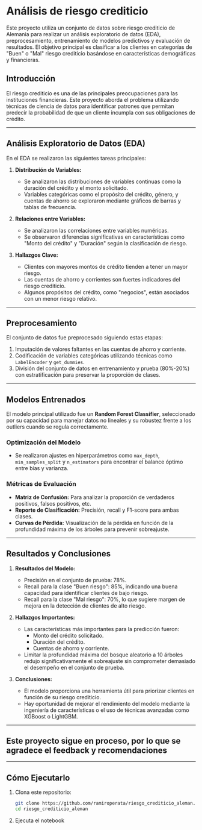 # Análisis de riesgo crediticio

Este proyecto utiliza un conjunto de datos sobre riesgo crediticio de Alemania para realizar un análisis exploratorio de datos (EDA), preprocesamiento, entrenamiento de modelos predictivos y evaluación de resultados. El objetivo principal es clasificar a los clientes en categorías de "Buen" o "Mal" riesgo crediticio basándose en características demográficas y financieras.

## Introducción

El riesgo crediticio es una de las principales preocupaciones para las instituciones financieras. Este proyecto aborda el problema utilizando técnicas de ciencia de datos para identificar patrones que permitan predecir la probabilidad de que un cliente incumpla con sus obligaciones de crédito.

---

## Análisis Exploratorio de Datos (EDA)

En el EDA se realizaron las siguientes tareas principales:

1. **Distribución de Variables:**
   - Se analizaron las distribuciones de variables continuas como la duración del crédito y el monto solicitado.
   - Variables categóricas como el propósito del crédito, género, y cuentas de ahorro se exploraron mediante gráficos de barras y tablas de frecuencia.

2. **Relaciones entre Variables:**
   - Se analizaron las correlaciones entre variables numéricas.
   - Se observaron diferencias significativas en características como "Monto del crédito" y "Duración" según la clasificación de riesgo.

3. **Hallazgos Clave:**
   - Clientes con mayores montos de crédito tienden a tener un mayor riesgo.
   - Las cuentas de ahorro y corrientes son fuertes indicadores del riesgo crediticio.
   - Algunos propósitos del crédito, como "negocios", están asociados con un menor riesgo relativo.

---

## Preprocesamiento

El conjunto de datos fue preprocesado siguiendo estas etapas:
1. Imputación de valores faltantes en las cuentas de ahorro y corriente.
2. Codificación de variables categóricas utilizando técnicas como `LabelEncoder` y `get_dummies`.
4. División del conjunto de datos en entrenamiento y prueba (80%-20%) con estratificación para preservar la proporción de clases.

---

## Modelos Entrenados

El modelo principal utilizado fue un **Random Forest Classifier**, seleccionado por su capacidad para manejar datos no lineales y su robustez frente a los outliers cuando se regula correctamente. 

### Optimización del Modelo
- Se realizaron ajustes en hiperparámetros como `max_depth`, `min_samples_split` y `n_estimators` para encontrar el balance óptimo entre bias y varianza.

### Métricas de Evaluación
- **Matriz de Confusión:** Para analizar la proporción de verdaderos positivos, falsos positivos, etc.
- **Reporte de Clasificación:** Precisión, recall y F1-score para ambas clases.
- **Curvas de Pérdida:** Visualización de la pérdida en función de la profundidad máxima de los árboles para prevenir sobreajuste.

---

## Resultados y Conclusiones

1. **Resultados del Modelo:**
   - Precisión en el conjunto de prueba: 78%.
   - Recall para la clase "Buen riesgo": 85%, indicando una buena capacidad para identificar clientes de bajo riesgo.
   - Recall para la clase "Mal riesgo": 70%, lo que sugiere margen de mejora en la detección de clientes de alto riesgo.

2. **Hallazgos Importantes:**
   - Las características más importantes para la predicción fueron:
     - Monto del crédito solicitado.
     - Duración del crédito.
     - Cuentas de ahorro y corriente.
   - Limitar la profundidad máxima del bosque aleatorio a 10 árboles redujo significativamente el sobreajuste sin comprometer demasiado el desempeño en el conjunto de prueba.

3. **Conclusiones:**
   - El modelo proporciona una herramienta útil para priorizar clientes en función de su riesgo crediticio.
   - Hay oportunidad de mejorar el rendimiento del modelo mediante la ingeniería de características o el uso de técnicas avanzadas como XGBoost o LightGBM.

---

## Este proyecto sigue en proceso, por lo que se agradece el feedback y recomendaciones

---

## Cómo Ejecutarlo

1. Clona este repositorio:
   ```bash
   git clone https://github.com/ramiroperata/riesgo_crediticio_aleman.git
   cd riesgo_crediticio_aleman

2. Ejecuta el notebook
